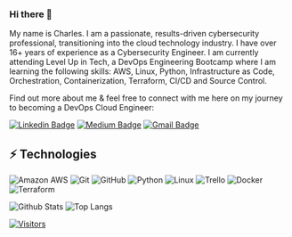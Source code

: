 ### Hi there 👋

My name is Charles. I am a passionate, results-driven cybersecurity professional, transitioning into the cloud technology industry. I have over 16+ years of experience as a Cybersecurity Engineer. I am currently attending Level Up in Tech, a DevOps Engineering Bootcamp where I am learning the following skills: AWS, Linux, Python, Infrastructure as Code, Orchestration, Containerization, Terraform, CI/CD and Source Control.

Find out more about me & feel free to connect with me here on my journey to becoming a DevOps Cloud Engineer:

<!-- Replace the fields below with the information requested. Remember to remove the encapsulating <> characters. For spaces in names, use %20 (e.g. Broadus%20Palmer) -->

[![Linkedin Badge](https://img.shields.io/badge/-Charles%20Black%20II-blue?style=flat-square&logo=Linkedin&logoColor=white&link=https://www.linkedin.com/in/cblackgii/)](https://www.linkedin.com/in/cblackgii/)
[![Medium Badge](https://img.shields.io/badge/Charles%20Black%20II-12100E?style=flat-square&logo=medium&logoColor=white&link=https://medium.com/@cblackii.madeitdigital)](https://medium.com/@cblackii.madeitdigital)
[![Gmail Badge](https://img.shields.io/badge/-madeitdigitalbiz@gmail.com-c14438?style=flat-square&logo=Gmail&logoColor=white&link=mailto:madeitdigitalbiz@gmail.com)](mailto:madeitdigitalbiz@gmail.com)

## ⚡ Technologies

<!-- Check out the Badges folder for more badges -->

![Amazon AWS](https://img.shields.io/badge/Amazon%20AWS-232F3E?style=flat-square&logo=amazon-aws)
![Git](https://img.shields.io/badge/-Git-black?style=flat-square&logo=git)
![GitHub](https://img.shields.io/badge/-GitHub-181717?style=flat-square&logo=github)
![Python](https://img.shields.io/badge/-Python-black?style=flat-square&logo=Python)
![Linux](https://img.shields.io/badge/Linux-FCC624?style=flat-square&logo=linux&logoColor=black)
![Trello](https://img.shields.io/badge/Trello-%23026AA7.svg?style=flat-square&logo=Trello&logoColor=white)
![Docker](https://img.shields.io/badge/docker-%230db7ed.svg?style=for-the-badge&logo=docker&logoColor=white)
![Terraform](https://img.shields.io/badge/terraform-%235835CC.svg?style=for-the-badge&logo=terraform&logoColor=white)

<!-- Replace the fields below with the information requested. Remember to remove the encapsulating <> characters. -->

![Github Stats](https://github-readme-stats.vercel.app/api?username=cblackii&count_private=true&show_icons=true&include_all_commits=true)
![Top Langs](https://github-readme-stats.vercel.app/api/top-langs/?username=cblackii&hide=TeX&layout=compact)


[![Visitors](https://api.visitorbadge.io/api/visitors?path=cblackii%2Fcblackii&label=VISITORS&countColor=%23263759)](https://visitorbadge.io/status?path=cblackii%2Fcblackii)

